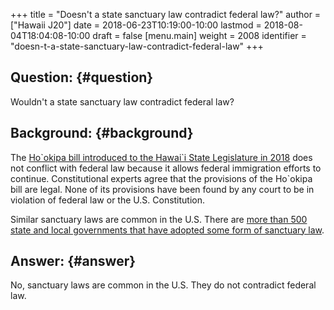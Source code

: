 +++
title = "Doesn't a state sanctuary law contradict federal law?"
author = ["Hawaii J20"]
date = 2018-06-23T10:19:00-10:00
lastmod = 2018-08-04T18:04:08-10:00
draft = false
[menu.main]
  weight = 2008
  identifier = "doesn-t-a-state-sanctuary-law-contradict-federal-law"
+++

## Question: {#question}

Wouldn't a state sanctuary law contradict federal law?


## Background: {#background}

The [Ho\`okipa bill introduced to the Hawai\`i State Legislature in 2018](https://www.capitol.hawaii.gov/measure%5Findiv.aspx?billtype=SB&billnumber=2290&year=2018) does not
conflict with federal law because it allows federal immigration efforts to
continue. Constitutional experts agree that the provisions of the Ho\`okipa bill
are legal. None of its provisions have been found by any court to be in
violation of federal law or the U.S. Constitution.

Similar sanctuary laws are common in the U.S.  There are [more than 500 state and
local governments that have adopted some form of sanctuary law](https://en.wikipedia.org/wiki/Sanctuary%5Fcity).


## Answer: {#answer}

No, sanctuary laws are common in the U.S. They do not contradict federal law.
